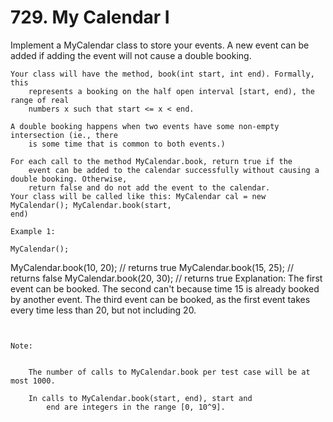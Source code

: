 # 729. My Calendar I

Implement a MyCalendar class to store your events. A new event can be added if
        adding the event will not cause a double booking.

    Your class will have the method, book(int start, int end). Formally, this
        represents a booking on the half open interval [start, end), the range of real
        numbers x such that start <= x < end.

    A double booking happens when two events have some non-empty intersection (ie., there
        is some time that is common to both events.)

    For each call to the method MyCalendar.book, return true if the
        event can be added to the calendar successfully without causing a double booking. Otherwise,
        return false and do not add the event to the calendar.
    Your class will be called like this: MyCalendar cal = new MyCalendar(); MyCalendar.book(start,
    end)

    Example 1:

    MyCalendar();
MyCalendar.book(10, 20); // returns true
MyCalendar.book(15, 25); // returns false
MyCalendar.book(20, 30); // returns true
Explanation:
The first event can be booked.  The second can't because time 15 is already booked by another event.
The third event can be booked, as the first event takes every time less than 20, but not including 20.

     

    Note:

    
        The number of calls to MyCalendar.book per test case will be at most 1000.
        
        In calls to MyCalendar.book(start, end), start and
            end are integers in the range [0, 10^9].
